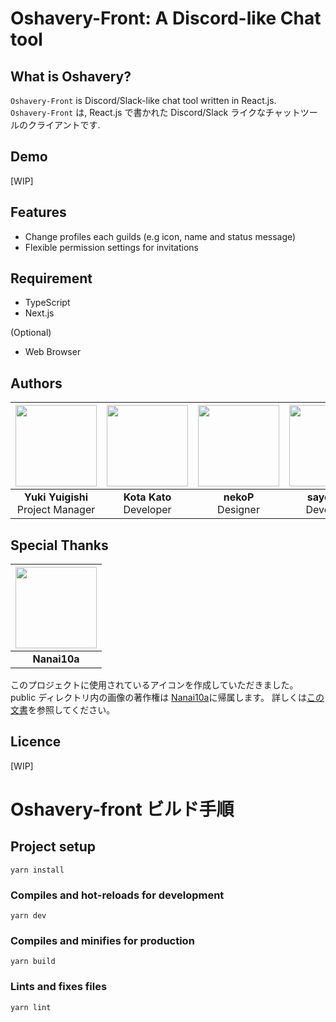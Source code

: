# Oshavery-Front: A Discord-like Chat tool

## What is Oshavery?

`Oshavery-Front` is Discord/Slack-like chat tool written in React.js.  
`Oshavery-Front` は, React.js で書かれた Discord/Slack ライクなチャットツールのクライアントです.

## Demo

[WIP]

## Features

- Change profiles each guilds (e.g icon, name and status message)
- Flexible permission settings for invitations

## Requirement

- TypeScript
- Next.js

(Optional)

- Web Browser

<!-- ## Usage  -->

<!-- ## Anythig else... -->

## Authors

| <a href="https://github.com/YukiYuigishi"><img src="https://github.com/YukiYuigishi.png" width="130px"></a> | <a href="https://github.com/kat0h"><img src="https://github.com/kat0h.png" width="130px"></a> | <a href="https://github.com/nekosan00"><img src="https://github.com/nekosan00.png" width="130px"></a> | <a href="https://github.com/sayoi341"><img src="https://github.com/sayoi341.png" width="130px"></a> | <a href="https://github.com/Yusuke4869"><img src="https://github.com/Yusuke4869.png" width="130px"></a> |
| :---------------------------------------------------------------------------------------------------------: | :-------------------------------------------------------------------------------------------: | :---------------------------------------------------------------------------------------------------: | :-------------------------------------------------------------------------------------------------: | :-----------------------------------------------------------------------------------------------------: |
|                                    **Yuki Yuigishi**<br>Project Manager                                     |                                  **Kota Kato**<br>Developer                                   |                                         **nekoP**<br>Designer                                         |                                      **sayoi341**<br>Developer                                      |                                         **Yusuke**<br>Developer                                         |

## Special Thanks

| <a href="https://github.com/nanai10a"><img src="https://github.com/Nanai10a.png" width="130px"/></a> |
| :--------------------------------------------------------------------------------------------------: |
|                                             **Nanai10a**                                             |

このプロジェクトに使用されているアイコンを作成していただきました。  
public ディレクトリ内の画像の著作権は [Nanai10a](https://github.com/Nanai10a)に帰属します。
詳しくは[この文書](https://github.com/Undecided-Discord/Oshavery-Front/issues/203)を参照してください。

## Licence

[WIP]

# Oshavery-front ビルド手順

## Project setup

```
yarn install
```

### Compiles and hot-reloads for development

```
yarn dev
```

### Compiles and minifies for production

```
yarn build
```

### Lints and fixes files

```
yarn lint
```

